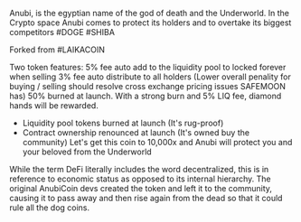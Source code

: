 Anubi, is the egyptian name of the god of death and the Underworld. In the Crypto space Anubi comes to protect its holders and to overtake its biggest competitors #DOGE #SHIBA
   
   Forked from #LAIKACOIN
   
   Two token features:
   5% fee auto add to the liquidity pool to locked forever when selling
   3% fee auto distribute to all holders (Lower overall penality for buying / selling should resolve cross exchange pricing issues SAFEMOON has)
   50% burned at launch. With a strong burn and 5% LIQ fee, diamond hands will be rewarded.
   - Liquidity pool tokens burned at launch (It's rug-proof)
   - Contract ownership renounced at launch (It's owned buy the community)
   Let's get this coin to 10,000x and Anubi will protect you and your beloved from the Underworld

While the term DeFi literally includes the word decentralized, this is in reference to economic status as opposed to its internal hierarchy. The original AnubiCoin devs created the token and left it to the community, causing it to pass away and then rise again from the dead so that it could rule all the dog coins. 
